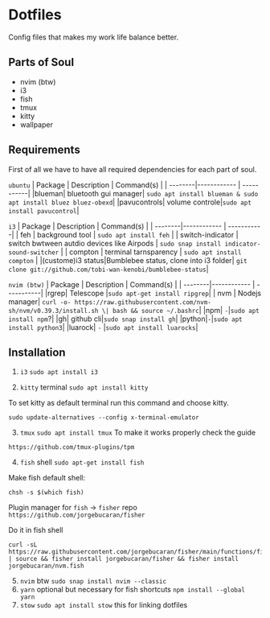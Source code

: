 # Dotfiles

Config files that makes my work life balance better.

## Parts of Soul

- nvim (btw)
- i3
- fish
- tmux
- kitty
- wallpaper

## Requirements

First of all we have to have all required dependencies for each part of soul.

`ubuntu`
| Package | Description | Command(s) |
| --------|------------ | -----------|
|blueman| bluetooth gui manager| `sudo apt install blueman & sudo apt install bluez bluez-obexd`|
|pavucontrols| volume controle|`sudo apt install pavucontrol`|

`i3`
| Package | Description | Command(s) |
| --------|------------ | -----------|
| feh | background tool | `sudo apt install feh` |
| switch-indicator | switch bwtween autdio devices like Airpods | `sudo snap install indicator-sound-switcher` |
| compton | terminal tarnsparency | `sudo apt install compton` |
|(custome)i3 status|Bumblebee status, clone into i3 folder| `git clone git://github.com/tobi-wan-kenobi/bumblebee-status`|

`nvim (btw)`
| Package | Description | Command(s) |
| --------|------------ | -----------|
|rgrep| Telescope |`sudo apt-get install ripgrep`|
| nvm | Nodejs manager| `curl -o- https://raw.githubusercontent.com/nvm-sh/nvm/v0.39.3/install.sh \| bash && source ~/.bashrc`|
|npm| `-`|`sudo apt install npm`?|
|gh| github cli|`sudo snap install gh`|
|python|`-`|`sudo apt install python3`|
|luarock| `-` |`sudo apt install luarocks`|

## Installation

1. `i3` `sudo apt install i3`

2. `kitty` terminal
   `sudo apt install kitty`

To set kitty as default terminal run this command and choose kitty.

```
sudo update-alternatives --config x-terminal-emulator
```

3. `tmux` `sudo apt install tmux` To make it works properly check the guide

```
https://github.com/tmux-plugins/tpm
```

4. `fish` shell
   `sudo apt-get install fish`

Make fish default shell:

```
chsh -s $(which fish)
```

Plugin manager for `fish` -> `fisher` repo `https://github.com/jorgebucaran/fisher`

Do it in fish shell

```
curl -sL https://raw.githubusercontent.com/jorgebucaran/fisher/main/functions/fisher.fish | source && fisher install jorgebucaran/fisher && fisher install jorgebucaran/nvm.fish
```

5. `nvim` btw `sudo snap install nvim --classic`
6. `yarn` optional but necessary for fish shortcuts `npm install --global yarn`
7. `stow` `sudo apt install stow` this for linking dotfiles
